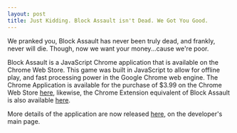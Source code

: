 ```yaml
---
layout: post
title: Just Kidding. Block Assault isn't Dead. We Got You Good.
---
```


We pranked you, Block Assault has never been truly dead, and frankly, never will die. Though, now we want your money...cause we're poor.

Block Assault is a JavaScript Chrome application that is available on the Chrome Web Store. This game was built in JavaScript to allow for offline play, and fast processing power in the Google Chrome web engine. The Chrome Application is available for the purchase of $3.99 on the Chrome Web Store [here](https://chrome.google.com/webstore/detail/block-assault/aondpffpdeihimpgfjobgiacbmmnkdbn), likewise, the Chrome Extension equivalent of Block Assault is also available [here](https://chrome.google.com/webstore/detail/block-assault/jjfmmiliefbfpjldoghbgajndhaldmed).

More details of the application are now released [here](bit.ly/samleethedeveloper), on the developer's main page.
